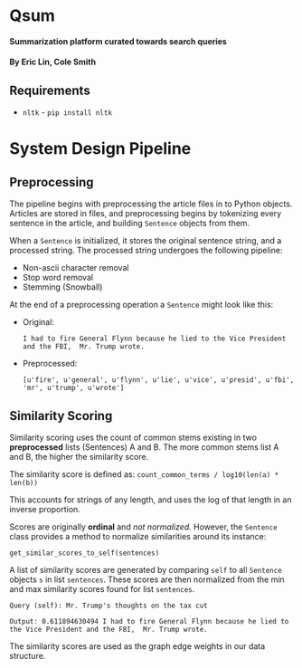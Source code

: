 # Qsum
#### Summarization platform curated towards search queries
#### By Eric Lin, Cole Smith

## Requirements
* `nltk` - `pip install nltk`

# System Design Pipeline

## Preprocessing

The pipeline begins with preprocessing the article files in to Python objects.
Articles are stored in files, and preprocessing begins by tokenizing every sentence
in the article, and building `Sentence` objects from them.

When a `Sentence` is initialized, it stores the original sentence string, and a
processed string. The processed string undergoes the following pipeline:

* Non-ascii character removal
* Stop word removal
* Stemming (Snowball)

At the end of a preprocessing operation a `Sentence` might look like this:

* Original: 
    
    `I had to fire General Flynn because he lied to the Vice President and the FBI,  Mr. Trump wrote.`
  
* Preprocessed:

    `[u'fire', u'general', u'flynn', u'lie', u'vice', u'presid', u'fbi', 'mr', u'trump', u'wrote']`


## Similarity Scoring

Similarity scoring uses the count of common stems existing in two **preprocessed** 
lists (Sentences) A and B. The more common stems list A and B, the higher the
similarity score.


The similarity score is defined as: `count_common_terms / log10(len(a) * len(b))`


This accounts for strings of any length, and uses the log of that length in an inverse
proportion.

Scores are originally **ordinal** and *not normalized.* However, the `Sentence` class
provides a method to normalize similarities around its instance:


    get_similar_scores_to_self(sentences)


A list of similarity scores are generated by comparing `self` to all `Sentence` 
objects `s` in list `sentences`. These scores are then normalized from the min and max
similarity scores found for list `sentences`. 

    Query (self): Mr. Trump's thoughts on the tax cut 

    Output: 0.611894630494 I had to fire General Flynn because he lied to the Vice President and the FBI,  Mr. Trump wrote.
    
The similarity scores are used as the graph edge weights in our data structure.